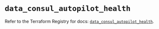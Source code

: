 # `data_consul_autopilot_health`

Refer to the Terraform Registry for docs: [`data_consul_autopilot_health`](https://registry.terraform.io/providers/hashicorp/consul/2.22.0/docs/data-sources/autopilot_health).
